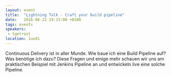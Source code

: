 ```yaml
---
layout: event
title:  "Lightning Talk - Craft your build pipeline"
date:   2016-06-22 19:15:00 +0100
tags: events
speakers: 
 - tgetrost
location: 1und1
---
```


Continuous Delivery ist in aller Munde. Wie baue ich eine Build Pipeline auf? Was benötige ich dazu? Diese Fragen und einige mehr schauen wir uns am praktischen Beispiel mit Jenkins Pipeline an und entwickeln live eine solche Pipeline.
